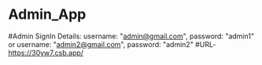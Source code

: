 # Admin_App
#Admin SignIn Details:
username: "admin@gmail.com", password: "admin1" 
or
username: "admin2@gmail.com", password: "admin2"
#URL- https://30yw7.csb.app/
